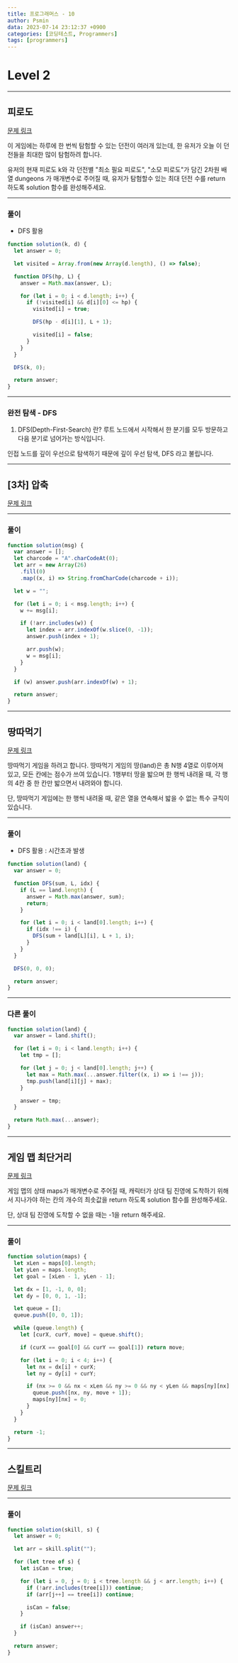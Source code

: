 ```yaml
---
title: 프로그래머스 - 10
author: Psmin
data: 2023-07-14 23:12:37 +0900
categories: [코딩테스트, Programmers]
tags: [programmers]
---
```


# Level 2

---

## 피로도

[문제 링크](https://school.programmers.co.kr/learn/courses/30/lessons/87946)

이 게임에는 하루에 한 번씩 탐험할 수 있는 던전이 여러개 있는데, 한 유저가 오늘 이 던전들을 최대한 많이 탐험하려 합니다.

유저의 현재 피로도 k와 각 던전별 "최소 필요 피로도", "소모 피로도"가 담긴 2차원 배열 dungeons 가 매개변수로 주어질 때, 유저가 탐험할수 있는 최대 던전 수를 return 하도록 solution 함수를 완성해주세요.

---

### 풀이

- DFS 활용

```js
function solution(k, d) {
  let answer = 0;

  let visited = Array.from(new Array(d.length), () => false);

  function DFS(hp, L) {
    answer = Math.max(answer, L);

    for (let i = 0; i < d.length; i++) {
      if (!visited[i] && d[i][0] <= hp) {
        visited[i] = true;

        DFS(hp - d[i][1], L + 1);

        visited[i] = false;
      }
    }
  }

  DFS(k, 0);

  return answer;
}
```

---

### 완전 탐색 - DFS

1. DFS(Depth-First-Search) 란?
   루트 노드에서 시작해서 한 분기를 모두 방문하고 다음 분기로 넘어가는 방식입니다.

인접 노드를 깊이 우선으로 탐색하기 때문에 깊이 우선 탐색, DFS 라고 불립니다.

---

## [3차] 압축

[문제 링크](https://school.programmers.co.kr/learn/courses/30/lessons/17684)

---

### 풀이

```js
function solution(msg) {
  var answer = [];
  let charcode = "A".charCodeAt(0);
  let arr = new Array(26)
    .fill(0)
    .map((x, i) => String.fromCharCode(charcode + i));

  let w = "";

  for (let i = 0; i < msg.length; i++) {
    w += msg[i];

    if (!arr.includes(w)) {
      let index = arr.indexOf(w.slice(0, -1));
      answer.push(index + 1);

      arr.push(w);
      w = msg[i];
    }
  }

  if (w) answer.push(arr.indexOf(w) + 1);

  return answer;
}
```

---

## 땅따먹기

[문제 링크](https://school.programmers.co.kr/learn/courses/30/lessons/12913)

땅따먹기 게임을 하려고 합니다. 땅따먹기 게임의 땅(land)은 총 N행 4열로 이루어져 있고, 모든 칸에는 점수가 쓰여 있습니다. 1행부터 땅을 밟으며 한 행씩 내려올 때, 각 행의 4칸 중 한 칸만 밟으면서 내려와야 합니다.

단, 땅따먹기 게임에는 한 행씩 내려올 때, 같은 열을 연속해서 밟을 수 없는 특수 규칙이 있습니다.

---

### 풀이

- DFS 활용
  : 시간초과 발생

```js
function solution(land) {
  var answer = 0;

  function DFS(sum, L, idx) {
    if (L == land.length) {
      answer = Math.max(answer, sum);
      return;
    }

    for (let i = 0; i < land[0].length; i++) {
      if (idx !== i) {
        DFS(sum + land[L][i], L + 1, i);
      }
    }
  }

  DFS(0, 0, 0);

  return answer;
}
```

---

### 다른 풀이

```js
function solution(land) {
  var answer = land.shift();

  for (let i = 0; i < land.length; i++) {
    let tmp = [];

    for (let j = 0; j < land[0].length; j++) {
      let max = Math.max(...answer.filter((x, i) => i !== j));
      tmp.push(land[i][j] + max);
    }

    answer = tmp;
  }

  return Math.max(...answer);
}
```

---

## 게임 맵 최단거리

[문제 링크](https://school.programmers.co.kr/learn/courses/30/lessons/1844)

게임 맵의 상태 maps가 매개변수로 주어질 때, 캐릭터가 상대 팀 진영에 도착하기 위해서 지나가야 하는 칸의 개수의 최솟값을 return 하도록 solution 함수를 완성해주세요.

단, 상대 팀 진영에 도착할 수 없을 때는 -1을 return 해주세요.

---

### 풀이

```js
function solution(maps) {
  let xLen = maps[0].length;
  let yLen = maps.length;
  let goal = [xLen - 1, yLen - 1];

  let dx = [1, -1, 0, 0];
  let dy = [0, 0, 1, -1];

  let queue = [];
  queue.push([0, 0, 1]);

  while (queue.length) {
    let [curX, curY, move] = queue.shift();

    if (curX == goal[0] && curY == goal[1]) return move;

    for (let i = 0; i < 4; i++) {
      let nx = dx[i] + curX;
      let ny = dy[i] + curY;

      if (nx >= 0 && nx < xLen && ny >= 0 && ny < yLen && maps[ny][nx] === 1) {
        queue.push([nx, ny, move + 1]);
        maps[ny][nx] = 0;
      }
    }
  }

  return -1;
}
```

---

## 스킬트리

[문제 링크](https://school.programmers.co.kr/learn/courses/30/lessons/49993)

---

### 풀이

```js
function solution(skill, s) {
  let answer = 0;

  let arr = skill.split("");

  for (let tree of s) {
    let isCan = true;

    for (let i = 0, j = 0; i < tree.length && j < arr.length; i++) {
      if (!arr.includes(tree[i])) continue;
      if (arr[j++] == tree[i]) continue;

      isCan = false;
    }

    if (isCan) answer++;
  }

  return answer;
}
```
